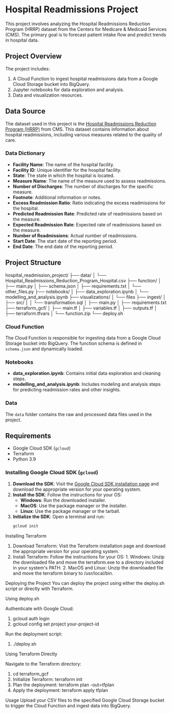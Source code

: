 # Hospital Readmissions Project

This project involves analyzing the Hospital Readmissions Reduction Program (HRRP) dataset from the Centers for Medicare & Medicaid Services (CMS). The primary goal is to forecast patient intake flow and predict trends in hospital data.

## Project Overview

The project includes:
1. A Cloud Function to ingest hospital readmissions data from a Google Cloud Storage bucket into BigQuery.
2. Jupyter notebooks for data exploration and analysis.
3. Data and visualization resources.

## Data Source

The dataset used in this project is the [Hospital Readmissions Reduction Program (HRRP)](https://data.cms.gov/provider-data/dataset/9n3s-kdb3#data-dictionary) from CMS. This dataset contains information about hospital readmissions, including various measures related to the quality of care.

### Data Dictionary

- **Facility Name**: The name of the hospital facility.
- **Facility ID**: Unique identifier for the hospital facility.
- **State**: The state in which the hospital is located.
- **Measure Name**: The name of the measure used to assess readmissions.
- **Number of Discharges**: The number of discharges for the specific measure.
- **Footnote**: Additional information or notes.
- **Excess Readmission Ratio**: Ratio indicating the excess readmissions for the hospital.
- **Predicted Readmission Rate**: Predicted rate of readmissions based on the measure.
- **Expected Readmission Rate**: Expected rate of readmissions based on the measure.
- **Number of Readmissions**: Actual number of readmissions.
- **Start Date**: The start date of the reporting period.
- **End Date**: The end date of the reporting period.

## Project Structure
hospital_readmission_project/
├── data/
│ └── Hospital_Readmissions_Reduction_Program_Hospital.csv
├── function/
│ ├── main.py
│ ├── schema.json
│ ├── requirements.txt
│ └── other_files.py
├── notebooks/
│ ├── data_exploration.ipynb
│ └── modelling_and_analysis.ipynb
├── visualizations/
│ └── files
├── ingest/
│ ├── src/
│ │ └── transformation.sql
│ ├── main.py
│ ├── requirements.txt
├── terraform_gcf/
│ ├── main.tf
│ ├── variables.tf
│ ├── outputs.tf
│ ├── terraform.tfvars
│ └── function.zip
└── deploy.sh


### Cloud Function

The Cloud Function is responsible for ingesting data from a Google Cloud Storage bucket into BigQuery. The function schema is defined in `schema.json` and dynamically loaded.

### Notebooks

- **data_exploration.ipynb**: Contains initial data exploration and cleaning steps.
- **modelling_and_analysis.ipynb**: Includes modeling and analysis steps for predicting readmission rates and other insights.

### Data

The `data` folder contains the raw and processed data files used in the project.


## Requirements

- Google Cloud SDK (`gcloud`)
- Terraform
- Python 3.9

### Installing Google Cloud SDK (`gcloud`)

1. **Download the SDK**: Visit the [Google Cloud SDK installation page](https://cloud.google.com/sdk/docs/install) and download the appropriate version for your operating system.
2. **Install the SDK**: Follow the instructions for your OS:
   - **Windows**: Run the downloaded installer.
   - **MacOS**: Use the package manager or the installer.
   - **Linux**: Use the package manager or the tarball.
3. **Initialize the SDK**: Open a terminal and run:
   ```bash
   gcloud init

Installing Terraform

 1. Download Terraform: Visit the Terraform installation page and download the appropriate version for your operating system.
 2. Install Terraform: Follow the instructions for your OS:
        1. Windows: Unzip the downloaded file and move the terraform.exe to a directory included in your system's PATH.
        2. MacOS and Linux: Unzip the downloaded file and move the terraform binary to /usr/local/bin.

Deploying the Project
You can deploy the project using either the deploy.sh script or directly with Terraform.

Using deploy.sh

Authenticate with Google Cloud:

 1. gcloud auth login
 2. gcloud config set project your-project-id

Run the deployment script:
 1. ./deploy.sh

Using Terraform Directly

Navigate to the Terraform directory:

 1. cd terraform_gcf
 2. Initialize Terraform:
    terraform init
 3. Plan the deployment:
    terraform plan -out=tfplan
 4. Apply the deployment:
    terraform apply tfplan

Usage
Upload your CSV files to the specified Google Cloud Storage bucket to trigger the Cloud Function and ingest data into BigQuery.






